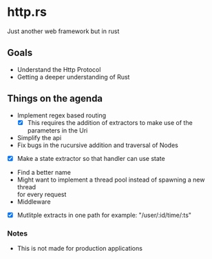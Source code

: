 # http.rs


Just another web framework but in rust

## Goals
* Understand the Http Protocol  
* Getting a deeper understanding of Rust  

## Things on the agenda  
* Implement regex based routing  
    *  [x] This requires the addition of extractors to make use of the parameters in the Uri  
* Simplify the api  
* Fix bugs in the rucursive addition and traversal of Nodes   
* [x] Make a state extractor so that handler can use state  
* Find a better name  
* Might want to implement a thread pool instead of spawning a new thread  
for every request  
* Middleware  
* [x]  Mutlitple extracts in one path for example: "/user/:id/time/:ts"

### Notes
* This is not made for production applications
